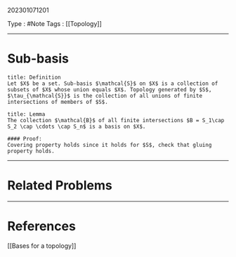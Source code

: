 202301071201

Type : #Note
Tags : [[Topology]]

---
# Sub-basis

```ad-note
title: Definition
Let $X$ be a set. Sub-basis $\mathcal{S}$ on $X$ is a collection of subsets of $X$ whose union equals $X$. Topology generated by $S$, $\tau_{\mathcal{S}}$ is the collection of all unions of finite intersections of members of $S$.
```

```ad-note 
title: Lemma
The collection $\mathcal{B}$ of all finite intersections $B = S_1\cap S_2 \cap \cdots \cap S_n$ is a basis on $X$. 

#### Proof:
Covering property holds since it holds for $S$, check that gluing property holds.
```
---
# Related Problems

---
# References
[[Bases for a topology]]
